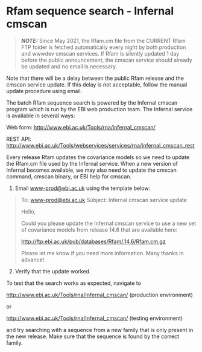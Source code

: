 # Rfam sequence search - Infernal cmscan 


> **_NOTE:_** 
>Since May 2021, the Rfam.cm file from the CURRENT Rfam FTP folder is fetched automatically every night by both production and wwwdev cmscan services. If Rfam is silently updated 1 day before the public announcement, the cmscan service should already be updated and no email is necessary.

Note that there will be a delay between the public Rfam release and the cmscan service update. If this delay is not acceptable, follow the manual update procedure using email. 

The batch Rfam sequence search is powered by the Infernal cmscan program which is run by the EBI web production team. The Infernal service is available in several ways:

Web form: <http://www.ebi.ac.uk/Tools/rna/infernal_cmscan/>

REST API: <http://www.ebi.ac.uk/Tools/webservices/services/rna/infernal_cmscan_rest>

Every release Rfam updates the covariance models so we need to update the Rfam.cm file used by the Infernal service. When a new version of Infernal becomes available, we may also need to update the cmscan command, cmscan binary, or EBI help for cmscan. 

1. Email  <www-prod@ebi.ac.uk> using the template below:

> To: www-prod@ebi.ac.uk
>Subject: Infernal cmscan service update
> 
>Hello,
> 
>Could you please update the Infernal cmscan service to use a new set of
>covariance models from release 14.6 that are available here:
> 
><http://ftp.ebi.ac.uk/pub/databases/Rfam/.14.6/Rfam.cm.gz>
> 
>Please let me know if you need more information. Many thanks in advance!

2. Verify that the update worked. 

To test that the search works as expected, navigate to 

<http://www.ebi.ac.uk/Tools/rna/infernal_cmscan/> (production environment) 

or 

<http://www.ebi.ac.uk/Tools/rna/infernal_cmscan/> (testing environment) 

and try searching with a sequence from a new family that is only present in the new release. Make sure that the sequence is found by the correct family.